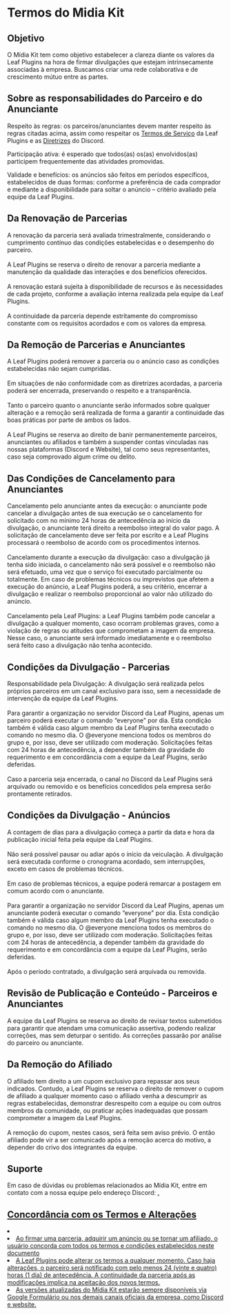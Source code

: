 # Termos do Midia Kit

## Objetivo

<p>
    O Mídia Kit tem como objetivo estabelecer a clareza diante os valores da Leaf Plugins na hora de firmar divulgações que estejam intrinsecamente associadas à empresa. Buscamos criar uma rede colaborativa e de crescimento mútuo entre as partes.
</p>

## Sobre as responsabilidades do Parceiro e do Anunciante

<p>
    <control>Respeito às regras</control>: os parceiros/anunciantes devem manter respeito às regras citadas acima, assim como respeitar os <a href="../termos-serviços.md">Termos de Serviço</a> da Leaf Plugins e as <a href="https://discord.com/guidelines">Diretrizes</a> do Discord.
</p>

<p>
    <control>Participação ativa</control>: é esperado que todos(as) os(as) envolvidos(as) participem frequentemente das atividades promovidas.
</p>

<p>
    <control>Validade e benefícios</control>: os anúncios são feitos em períodos específicos, estabelecidos de duas formas: conforme a preferência de cada comprador e mediante a disponibilidade para soltar o anúncio – critério avaliado pela equipe da Leaf Plugins.
</p>

## Da Renovação de Parcerias

<p>
    A renovação da parceria será avaliada trimestralmente, considerando o cumprimento contínuo das condições estabelecidas e o desempenho do parceiro.<br>
    <br>
    A Leaf Plugins se reserva o direito de renovar a parceria mediante a manutenção da qualidade das interações e dos benefícios oferecidos.<br>
    <br>
    A renovação estará sujeita à disponibilidade de recursos e às necessidades de cada projeto, conforme a avaliação interna realizada pela equipe da Leaf Plugins.<br>
    <br>    
    A continuidade da parceria depende estritamente do compromisso constante com os requisitos acordados e com os valores da empresa.
</p>

## Da Remoção de Parcerias e Anunciantes

<p>
    A Leaf Plugins poderá remover a parceria ou o anúncio caso as condições estabelecidas não sejam cumpridas.<br>
    <br>
    Em situações de não conformidade com as diretrizes acordadas, a parceria poderá ser encerrada, preservando o respeito e a transparência.<br>
    <br>
    Tanto o parceiro quanto o anunciante serão informados sobre qualquer alteração e a remoção será realizada de forma a garantir a continuidade das boas práticas por parte de ambos os lados.<br>
    <br>
    A Leaf Plugins se reserva ao direito de banir permanentemente parceiros, anunciantes ou afiliados e também a suspender contas vinculadas nas nossas plataformas (Discord e Website), tal como seus representantes, caso seja comprovado algum crime ou delito.
</p>

## Das Condições de Cancelamento para Anunciantes

<p>
    <control>Cancelamento pelo anunciante antes da execução</control>: o anunciante pode cancelar a divulgação antes de sua execução se o cancelamento for solicitado com no mínimo 24 horas de antecedência ao início da divulgação, o anunciante terá direito a reembolso integral do valor pago. A solicitação de cancelamento deve ser feita por escrito e a Leaf Plugins processará o reembolso de acordo com os procedimentos internos.<br> 
    <br>
    <control>Cancelamento durante a execução da divulgação</control>: caso a divulgação já tenha sido iniciada, o cancelamento não será possível e o reembolso não será efetuado, uma vez que o serviço foi executado parcialmente ou totalmente. Em caso de problemas técnicos ou imprevistos que afetem a execução do anúncio, a Leaf Plugins poderá, a seu critério, encerrar a divulgação e realizar o reembolso proporcional ao valor não utilizado do anúncio.<br>
    <br>
    <control>Cancelamento pela Leaf Plugins</control>: a Leaf Plugins também pode cancelar a divulgação a qualquer momento, caso ocorram problemas graves, como a violação de regras ou atitudes que comprometam a imagem da empresa. Nesse caso, o anunciante será informado imediatamente e o reembolso será feito caso a divulgação não tenha acontecido.
</p>

## Condições da Divulgação - Parcerias

<p>
    <control>Responsabilidade pela Divulgação</control>: A divulgação será realizada pelos próprios parceiros em um canal exclusivo para isso, sem a necessidade de intervenção da equipe da Leaf Plugins.<br>
    <br>
    Para garantir a organização no servidor Discord da Leaf Plugins, apenas um parceiro poderá executar o comando “everyone" por dia. Esta condição também é válida caso algum membro da Leaf Plugins tenha executado o comando no mesmo dia. O @everyone menciona todos os membros do grupo e, por isso, deve ser utilizado com moderação. Solicitações feitas com 24 horas de antecedência, a depender também da gravidade do requerimento e em concordância com a equipe da Leaf Plugins, serão deferidas.<br>
    <br>
    Caso a parceria seja encerrada, o canal no Discord da Leaf Plugins será arquivado ou removido e os benefícios concedidos pela empresa serão prontamente retirados.
</p>

## Condições da Divulgação - Anúncios

<p>
    A contagem de dias para a divulgação começa a partir da data e hora da publicação inicial feita pela equipe da Leaf Plugins.<br>
    <br>
    Não será possível pausar ou adiar após o início da veiculação. A divulgação será executada conforme o cronograma acordado, sem interrupções, exceto em casos de problemas técnicos.<br>
    <br>
    Em caso de problemas técnicos, a equipe poderá remarcar a postagem em comum acordo com o anunciante.<br>
    <br>
    Para garantir a organização no servidor Discord da Leaf Plugins, apenas um anunciante poderá executar o comando “everyone" por dia. Esta condição também é válida caso algum membro da Leaf Plugins tenha executado o comando no mesmo dia. O @everyone menciona todos os membros do grupo e, por isso, deve ser utilizado com moderação. Solicitações feitas com 24 horas de antecedência, a depender também da gravidade do requerimento e em concordância com a equipe da Leaf Plugins, serão deferidas.<br>
    <br>
    Após o período contratado, a divulgação será arquivada ou removida.
</p>

## Revisão de Publicação e Conteúdo  - Parceiros e Anunciantes

<p>
    A equipe da Leaf Plugins se reserva ao direito de revisar textos submetidos para garantir que atendam uma comunicação assertiva, podendo realizar correções, mas sem deturpar o sentido. As correções passarão por análise do parceiro ou anunciante. 
</p>

## Da Remoção do Afiliado

<p>
    O afiliado tem direito a um cupom exclusivo para repassar aos seus indicados. Contudo, a Leaf Plugins se reserva o direito de remover o cupom de afiliado a qualquer momento caso o afiliado venha a descumprir as regras estabelecidas, demonstrar desrespeito com a equipe ou com outros membros da comunidade, ou praticar ações inadequadas que possam comprometer a imagem da Leaf Plugins.<br>
    <br>
    A remoção do cupom, nestes casos, será feita sem aviso prévio. O então afiliado pode vir a ser comunicado após a remoção acerca do motivo, a depender do crivo dos integrantes da equipe.
</p>

## Suporte

<p>
    Em caso de dúvidas ou problemas relacionados ao Mídia Kit, entre em contato com a nossa equipe pelo endereço Discord: <a href="https://leafplugins.com/discord"/>.
</p>

## Concordância com os Termos e Alterações

<list type="none">
    <li>
        <list type="bullet">
        <li>
            Ao firmar uma parceria, adquirir um anúncio ou se tornar um afiliado, o usuário concorda com todos os termos e condições estabelecidos neste documento
        </li>
        <li>
            A Leaf Plugins pode alterar os termos a qualquer momento. Caso haja alterações, o parceiro será notificado com pelo menos 24 (vinte e quatro) horas (1 dia) de antecedência. A continuidade da parceria após as modificações implica na aceitação dos novos termos.
        </li>
        <li>
            As versões atualizadas do Mídia Kit estarão sempre disponíveis via Google Formulário ou nos demais canais oficiais da empresa, como Discord e website.
        </li>
        </list>
    </li>
</list>